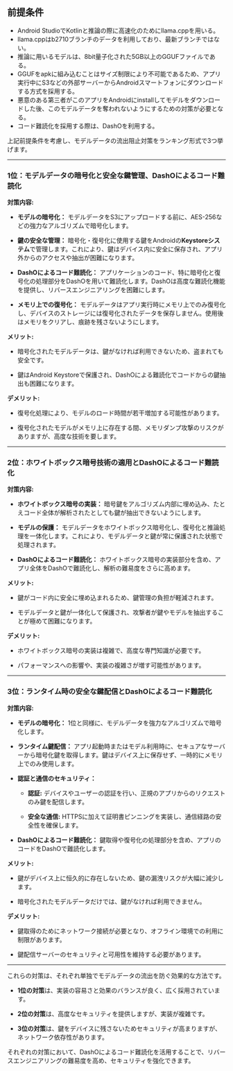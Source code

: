 ## 前提条件
- Android StudioでKotlinと推論の際に高速化のためにllama.cppを用いる。
- llama.cppはb2710ブランチのデータを利用しており、最新ブランチではない。
- 推論に用いるモデルは、8bit量子化された5GB以上のGGUFファイルである。
- GGUFをapkに組み込むことはサイズ制限により不可能であるため、アプリ実行中にS3などの外部サーバーからAndroidスマートフォンにダウンロードする方式を採用する。
- 悪意のある第三者がこのアプリをAndroidにinstallしてモデルをダウンロードした後、このモデルデータを奪われないようにするための対策が必要となる。
- コード難読化を採用する際は、DashOを利用する。

上記前提条件を考慮し、モデルデータの流出阻止対策をランキング形式で3つ挙げます。

---

### **1位：モデルデータの暗号化と安全な鍵管理、DashOによるコード難読化**

**対策内容:**

- **モデルの暗号化：** モデルデータをS3にアップロードする前に、AES-256などの強力なアルゴリズムで暗号化します。

- **鍵の安全な管理：** 暗号化・復号化に使用する鍵をAndroidの**Keystoreシステム**で管理します。これにより、鍵はデバイス内に安全に保存され、アプリ外からのアクセスや抽出が困難になります。

- **DashOによるコード難読化：** アプリケーションのコード、特に暗号化と復号化の処理部分をDashOを用いて難読化します。DashOは高度な難読化機能を提供し、リバースエンジニアリングを困難にします。

- **メモリ上での復号化：** モデルデータはアプリ実行時にメモリ上でのみ復号化し、デバイスのストレージには復号化されたデータを保存しません。使用後はメモリをクリアし、痕跡を残さないようにします。

**メリット:**

- 暗号化されたモデルデータは、鍵がなければ利用できないため、盗まれても安全です。

- 鍵はAndroid Keystoreで保護され、DashOによる難読化でコードからの鍵抽出も困難になります。

**デメリット:**

- 復号化処理により、モデルのロード時間が若干増加する可能性があります。

- 復号化されたモデルがメモリ上に存在する間、メモリダンプ攻撃のリスクがありますが、高度な技術を要します。

---

### **2位：ホワイトボックス暗号技術の適用とDashOによるコード難読化**

**対策内容:**

- **ホワイトボックス暗号の実装：** 暗号鍵をアルゴリズム内部に埋め込み、たとえコード全体が解析されたとしても鍵が抽出できないようにします。

- **モデルの保護：** モデルデータをホワイトボックス暗号化し、復号化と推論処理を一体化します。これにより、モデルデータと鍵が常に保護された状態で処理されます。

- **DashOによるコード難読化：** ホワイトボックス暗号の実装部分を含め、アプリ全体をDashOで難読化し、解析の難易度をさらに高めます。

**メリット:**

- 鍵がコード内に安全に埋め込まれるため、鍵管理の負担が軽減されます。

- モデルデータと鍵が一体化して保護され、攻撃者が鍵やモデルを抽出することが極めて困難になります。

**デメリット:**

- ホワイトボックス暗号の実装は複雑で、高度な専門知識が必要です。

- パフォーマンスへの影響や、実装の複雑さが増す可能性があります。

---

### **3位：ランタイム時の安全な鍵配信とDashOによるコード難読化**

**対策内容:**

- **モデルの暗号化：** 1位と同様に、モデルデータを強力なアルゴリズムで暗号化します。

- **ランタイム鍵配信：** アプリ起動時またはモデル利用時に、セキュアなサーバーから暗号化鍵を取得します。鍵はデバイス上に保存せず、一時的にメモリ上でのみ使用します。

- **認証と通信のセキュリティ：**

  - **認証:** デバイスやユーザーの認証を行い、正規のアプリからのリクエストのみ鍵を配信します。

  - **安全な通信:** HTTPSに加えて証明書ピンニングを実装し、通信経路の安全性を確保します。

- **DashOによるコード難読化：** 鍵取得や復号化の処理部分を含め、アプリのコードをDashOで難読化します。

**メリット:**

- 鍵がデバイス上に恒久的に存在しないため、鍵の漏洩リスクが大幅に減少します。

- 暗号化されたモデルデータだけでは、鍵がなければ利用できません。

**デメリット:**

- 鍵取得のためにネットワーク接続が必要となり、オフライン環境での利用に制限があります。

- 鍵配信サーバーのセキュリティと可用性を維持する必要があります。

---

これらの対策は、それぞれ単独でモデルデータの流出を防ぐ効果的な方法です。

- **1位の対策**は、実装の容易さと効果のバランスが良く、広く採用されています。

- **2位の対策**は、高度なセキュリティを提供しますが、実装が複雑です。

- **3位の対策**は、鍵をデバイスに残さないためセキュリティが高まりますが、ネットワーク依存性があります。

それぞれの対策において、DashOによるコード難読化を活用することで、リバースエンジニアリングの難易度を高め、セキュリティを強化できます。
